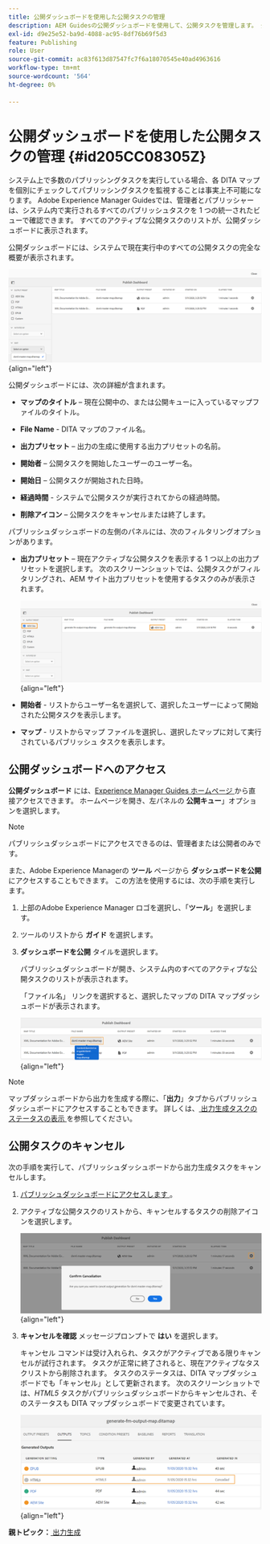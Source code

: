 ```yaml
---
title: 公開ダッシュボードを使用した公開タスクの管理
description: AEM Guidesの公開ダッシュボードを使用して、公開タスクを管理します。 公開ダッシュボードにアクセスし、公開タスクをキャンセルする方法を理解している。
exl-id: d9e25e52-ba9d-4088-ac95-8df76b69f5d3
feature: Publishing
role: User
source-git-commit: ac83f613d87547fc7f6a18070545e40ad4963616
workflow-type: tm+mt
source-wordcount: '564'
ht-degree: 0%

---
```


# 公開ダッシュボードを使用した公開タスクの管理 {#id205CC08305Z}

システム上で多数のパブリッシングタスクを実行している場合、各 DITA マップを個別にチェックしてパブリッシングタスクを監視することは事実上不可能になります。 Adobe Experience Manager Guidesでは、管理者とパブリッシャーは、システム内で実行されるすべてのパブリッシュタスクを 1 つの統一されたビューで確認できます。 すべてのアクティブな公開タスクのリストが、公開ダッシュボードに表示されます。

公開ダッシュボードには、システムで現在実行中のすべての公開タスクの完全な概要が表示されます。

![](images/publish-dashboard.png){align="left"}

公開ダッシュボードには、次の詳細が含まれます。

- **マップのタイトル** – 現在公開中の、または公開キューに入っているマップファイルのタイトル。

- **File Name** - DITA マップのファイル名。

- **出力プリセット** – 出力の生成に使用する出力プリセットの名前。

- **開始者** – 公開タスクを開始したユーザーのユーザー名。

- **開始日** – 公開タスクが開始された日時。

- **経過時間** - システムで公開タスクが実行されてからの経過時間。

- **削除アイコン** – 公開タスクをキャンセルまたは終了します。

パブリッシュダッシュボードの左側のパネルには、次のフィルタリングオプションがあります。

- **出力プリセット** – 現在アクティブな公開タスクを表示する 1 つ以上の出力プリセットを選択します。 次のスクリーンショットでは、公開タスクがフィルタリングされ、AEM サイト出力プリセットを使用するタスクのみが表示されます。

  ![](images/publish-dashboard-preset-filter.png){align="left"}

- **開始者** - リストからユーザー名を選択して、選択したユーザーによって開始された公開タスクを表示します。

- **マップ** - リストからマップ ファイルを選択し、選択したマップに対して実行されているパブリッシュ タスクを表示します。

## 公開ダッシュボードへのアクセス

**公開ダッシュボード** には、[Experience Manager Guides ホームページ ](./intro-home-page.md) から直接アクセスできます。 ホームページを開き、左パネルの **公開キュー**」オプションを選択します。

>[!NOTE]
>
> パブリッシュダッシュボードにアクセスできるのは、管理者または公開者のみです。

また、Adobe Experience Managerの **ツール** ページから **ダッシュボードを公開** にアクセスすることもできます。 この方法を使用するには、次の手順を実行します。

1. 上部のAdobe Experience Manager ロゴを選択し、「**ツール**」を選択します。

1. ツールのリストから **ガイド** を選択します。

1. **ダッシュボードを公開** タイルを選択します。

   パブリッシュダッシュボードが開き、システム内のすべてのアクティブな公開タスクのリストが表示されます。

   「ファイル名」 リンクを選択すると、選択したマップの DITA マップダッシュボードが表示されます。

   ![](images/publish-dashboard-click-filename-link.png){align="left"}


>[!NOTE]
>
> マップダッシュボードから出力を生成する際に、「**出力**」タブからパブリッシュダッシュボードにアクセスすることもできます。 詳しくは、[ 出力生成タスクのステータスの表示 ](generate-output-for-a-dita-map.md#viewing_output_history) を参照してください。

## 公開タスクのキャンセル

次の手順を実行して、パブリッシュダッシュボードから出力生成タスクをキャンセルします。

1. [ パブリッシュダッシュボードにアクセスします ](#access-the-publish-dashboard)。

1. アクティブな公開タスクのリストから、キャンセルするタスクの削除アイコンを選択します。

   ![](images/publish-dashboard-cancel-task.png){align="left"}

1. **キャンセルを確認** メッセージプロンプトで **はい** を選択します。

   キャンセル コマンドは受け入れられ、タスクがアクティブである限りキャンセルが試行されます。 タスクが正常に終了されると、現在アクティブなタスクリストから削除されます。 タスクのステータスは、DITA マップダッシュボードでも「キャンセル」として更新されます。 次のスクリーンショットでは、*HTML5* タスクがパブリッシュダッシュボードからキャンセルされ、そのステータスも DITA マップダッシュボードで変更されています。

   ![](images/cancelled-output-task.png){align="left"}


**親トピック：**&#x200B;[ 出力生成 ](generate-output.md)
